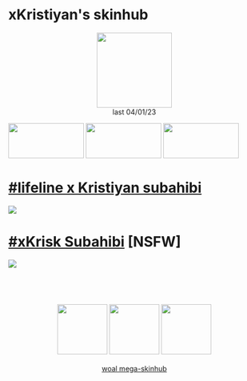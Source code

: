 # xKristiyan's skinhub
<p align="center">
<a href="https://osu.ppy.sh/users/11533108">
  <img src="https://a.ppy.sh/11533108"  
       width="150"
       height="150"></a>
<br>
last 04/01/23
</p>

<a href="https://www.youtube.com/watch?v=kbbgypvGPgM">
<img src="https://i.imgur.com/uDyKiLi.png"
       width="151" 
       height="70"/></a>

<a href="https://i.imgur.com/o0kMf8Y.png">
<img src="https://i.imgur.com/o0kMf8Y.png"
       width="151" 
       height="70"/></a>

<a href="https://github.com/rudj-skinhub/woal/blob/tyfh/aeshub.md">
<img src="https://i.imgur.com/nnkLwEo.png" 
       width="151" 
       height="70"/></a>

# [#lifeline x Kristiyan subahibi](https://github.com/rudj-skinhub/woal/raw/tyfh/xkristiyan/-_lifeline_x_Kristiyan_subahibi.osk)
[![](https://i.imgur.com/ssg3v5Q.png)](https://github.com/rudj-skinhub/woal/raw/tyfh/xkristiyan/-_lifeline_x_Kristiyan_subahibi.osk)

# [#xKrisk Subahibi](https://github.com/rudj-skinhub/woal/raw/tyfh/xkristiyan/-%20%23xKrisk%20Subahibi.osk) [NSFW]
[![](https://i.imgur.com/SzbmmE1.jpeg)](https://github.com/rudj-skinhub/woal/raw/tyfh/xkristiyan/-%20%23xKrisk%20Subahibi.osk)

#
<p align="center">
  <br></br>
  <a href="https://www.twitch.tv/xkristiyan">
  <img src="https://i.imgur.com/HM030lk.png" 
       width="100" 
       height="100"></a>
  <a href="https://www.youtube.com/channel/UCjhSs88a3TjYS3JFzs23epw">
  <img src="https://i.imgur.com/YWbDUUy.png"  
       width="100" 
       height="100"></a>
  <a href="https://twitter.com/xKristiyan1">
  <img src="https://i.imgur.com/PUQ5uWf.png" 
       width="100" 
       height="100"></a>
  <br></br>
  <a href="README.md">woal mega-skinhub</a>
 </p>
